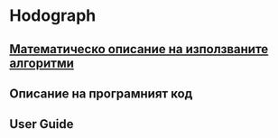 # Hodograph

## [Математическо описание на използваните алгоритми](https://github.com/momchiltues19/Hodograph/blob/main/markdowns/math.md)

## Описание на програмният код

## User Guide
